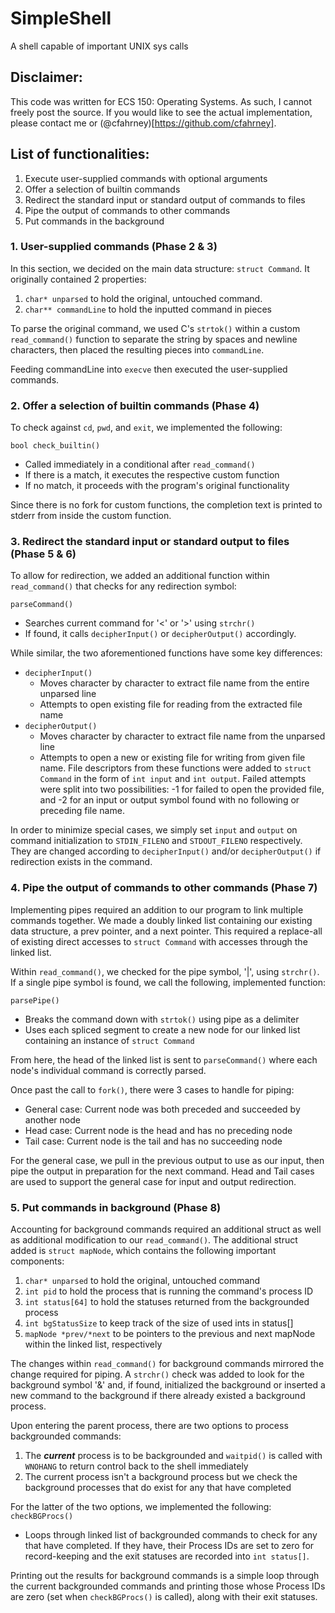 # SimpleShell
A shell capable of important UNIX sys calls 

## Disclaimer: 
This code was written for ECS 150: Operating Systems. As such, I cannot
freely post the source. If you would like to see the actual implementation,
please contact me or (@cfahrney)[https://github.com/cfahrney]. 

## List of functionalities:
1. Execute user-supplied commands with optional arguments
2. Offer a selection of builtin commands
3. Redirect the standard input or standard output of commands to files
4. Pipe the output of commands to other commands
5. Put commands in the background

### 1. User-supplied commands (Phase 2 & 3)
In this section, we decided on the main data structure: `struct Command`.
It originally contained 2 properties:

1. `char* unparsed` to hold the original, untouched command.
2. `char** commandLine` to hold the inputted command in pieces

To parse the original command, we used C's `strtok()` within a custom
`read_command()` function to separate the string by spaces and newline
characters, then placed the resulting pieces into `commandLine`.

Feeding commandLine into `execve` then executed the user-supplied commands.

### 2. Offer a selection of builtin commands (Phase 4)
To check against `cd`, `pwd`, and `exit`, we implemented the following:

`bool check_builtin()`
  - Called immediately in a conditional after `read_command()`
  - If there is a match, it executes the respective custom function
  - If no match, it proceeds with the program's original functionality

Since there is no fork for custom functions, the completion text is printed
to stderr from inside the custom function.

### 3. Redirect the standard input or standard output to files (Phase 5 & 6)
To allow for redirection, we added an additional function within
`read_command()` that checks for any redirection symbol:

`parseCommand()`
  - Searches current command for '<' or '>' using `strchr()`
  - If found, it calls `decipherInput()` or `decipherOutput()` accordingly.

While similar, the two aforementioned functions have some key differences:
- `decipherInput()`
  - Moves character by character to extract file name from the entire unparsed
line
  - Attempts to open existing file for reading from the extracted file name
- `decipherOutput()`
  - Moves character by character to extract file name from the unparsed line
  - Attempts to open a new or existing file for writing from given file name.
File descriptors from these functions were added to `struct Command` in the
form of `int input` and `int output`. Failed attempts were split into two
possibilities: -1 for failed to open the provided file, and -2 for an input or
output symbol found with no following or preceding file name.

In order to minimize special cases, we simply set `input` and `output` on
command initialization to `STDIN_FILENO` and `STDOUT_FILENO` respectively.
They are changed according to `decipherInput()` and/or `decipherOutput()` if
redirection exists in the command.

### 4. Pipe the output of commands to other commands (Phase 7)
Implementing pipes required an addition to our program to link multiple
commands together. We made a doubly linked list containing our existing data
structure, a prev pointer, and a next pointer.
This required a replace-all of existing direct accesses to `struct Command`
with accesses through the linked list.

Within `read_command()`, we checked for the pipe symbol, '|', using `strchr()`. If a single pipe symbol is found, we call the following, implemented function:

`parsePipe()`
   - Breaks the command down with `strtok()` using pipe as a delimiter
   - Uses each spliced segment to create a new node for our linked list
containing an instance of `struct Command`

From here, the head of the linked list is sent to `parseCommand()` where each
node's individual command is correctly parsed.

Once past the call to `fork()`, there were 3 cases to handle for piping:
- General case: Current node was both preceded and succeeded by
another node
- Head case: Current node is the head and has no preceding node
- Tail case: Current node is the tail and has no succeeding node

For the general case, we pull in the previous output to use as our input,
then pipe the output in preparation for the next command. Head and Tail cases
are used to support the general case for input and output redirection.

### 5. Put commands in background (Phase 8)
Accounting for background commands required an additional struct as well as
additional modification to our `read_command()`. The additional struct added is
`struct mapNode`, which contains the following important components:
1. `char* unparsed` to hold the original, untouched command
2. `int pid` to hold the process that is running the command's process ID
3. `int status[64]` to hold the statuses returned from the backgrounded process
4. `int bgStatusSize` to keep track of the size of used ints in status[]
5. `mapNode *prev/*next` to be pointers to the previous and next mapNode within
the linked list, respectively

The changes within `read_command()` for background commands mirrored the change
required for piping. A `strchr()` check was added to look for the background
symbol '&' and, if found, initialized the background or inserted a new command
to the background if there already existed a background process.

Upon entering the parent process, there are two options to process backgrounded
commands:
1. The ***current*** process is to be backgrounded and `waitpid()` is called
with `WNOHANG` to return control back to the shell immediately
2. The current process isn't a background process but we check the background
processes that do exist for any that have completed

For the latter of the two options, we implemented the following:
`checkBGProcs()`
- Loops through linked list of backgrounded commands to check for any that have
completed. If they have, their Process IDs are set to zero for record-keeping
and the exit statuses are recorded into `int status[]`.

Printing out the results for background commands is a simple loop through the
current backgrounded commands and printing those whose Process IDs are zero
(set when `checkBGProcs()` is called), along with their exit statuses.
